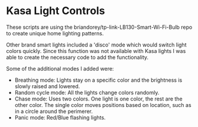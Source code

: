 # Kasa Light Controls

<p>These scripts are using the briandorey/tp-link-LB130-Smart-Wi-Fi-Bulb repo to create unique home lighting patterns.</p>
<p>Other brand smart lights included a 'disco' mode which would switch light colors quickly. Since this function was not available
with Kasa lights I was able to create the necessary code to add the functionality.</p>
<p>Some of the additional modes I added were:</p>
<ul>
<li>Breathing mode: Lights stay on a specific color and the brightness is slowly raised and lowered.</li>
<li>Random cycle mode: All the lights change colors randomly.</li>
<li>Chase mode: Uses two colors. One light is one color, the rest are the other color. The single color moves positions based on location, such as in a circle around the perimerer.</li>
<li>Panic mode: Red/Blue flashing lights.</li>
</ul>
<p></p>
<p></p>
<p></p>
<p></p>
